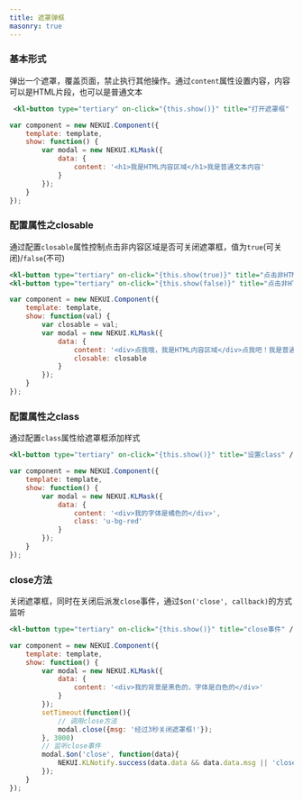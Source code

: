 ```yaml
---
title: 遮罩弹框
masonry: true
---
```


<!-- demo_start -->
### 基本形式
弹出一个遮罩，覆盖页面，禁止执行其他操作。通过`content`属性设置内容，内容可以是HTML片段，也可以是普通文本
<div class="m-example"></div>

```xml
 <kl-button type="tertiary" on-click="{this.show()}" title="打开遮罩框" />
```

```javascript
var component = new NEKUI.Component({
    template: template,
    show: function() {
        var modal = new NEKUI.KLMask({
            data: {
                content: '<h1>我是HTML内容区域</h1>我是普通文本内容'
            }
        });
    }
});
```
<!-- demo_end -->

<!-- demo_start -->
### 配置属性之closable
通过配置`closable`属性控制点击非内容区域是否可关闭遮罩框，值为`true`(可关闭)/`false`(不可)
<div class="m-example"></div>

```xml
<kl-button type="tertiary" on-click="{this.show(true)}" title="点击非HTML内容关闭" />
<kl-button type="tertiary" on-click="{this.show(false)}" title="点击非HTML内容不会自动关闭" />
```

```javascript
var component = new NEKUI.Component({
    template: template,
    show: function(val) {
        var closable = val;
        var modal = new NEKUI.KLMask({
            data: {
                content: '<div>点我哦，我是HTML内容区域</div>点我吧！我是普通文本内容',
                closable: closable
            }
        });
    }
});
```
<!-- demo_end -->

<!-- demo_start -->
### 配置属性之class
通过配置`class`属性给遮罩框添加样式
<div class="m-example">
   <style>
        .u-bg-red {
            background: rgba(225, 230, 236, 0.4);
        }
        .u-bg-red > div {
            color: #e96900;
        }
    </style>
</div>

```xml
<kl-button type="tertiary" on-click="{this.show()}" title="设置class" />
```

```javascript
var component = new NEKUI.Component({
    template: template,
    show: function() {
        var modal = new NEKUI.KLMask({
            data: {
                content: '<div>我的字体是橘色的</div>',
                class: 'u-bg-red'
            }
        });
    }
});
```
<!-- demo_end -->

<!-- demo_start -->
### close方法
关闭遮罩框，同时在关闭后派发`close`事件，通过`$on('close', callback)`的方式监听
<div class="m-example"></div>

```xml
<kl-button type="tertiary" on-click="{this.show()}" title="close事件" />
```

```javascript
var component = new NEKUI.Component({
    template: template,
    show: function() {
        var modal = new NEKUI.KLMask({
            data: {
                content: '<div>我的背景是黑色的，字体是白色的</div>'
            }
        });
        setTimeout(function(){
            // 调用close方法
            modal.close({msg: '经过3秒关闭遮罩框!'});
        }, 3000)
        // 监听close事件
        modal.$on('close', function(data){
            NEKUI.KLNotify.success(data.data && data.data.msg || 'close事件');
        });
    }
});
```
<!-- demo_end -->